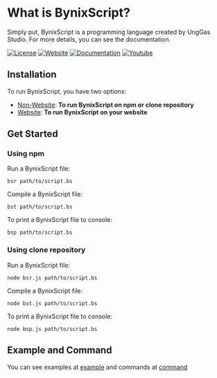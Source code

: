 # What is BynixScript?
Simply put, BynixScript is a programming language created by UngGas Studio. For more details, you can see the documentation.

[![License](https://img.shields.io/badge/license-MIT-green)](LICENSE)
[![Website](https://img.shields.io/badge/official-website-blue)](example.com)
[![Documentation](https://img.shields.io/badge/Documentation-8A2BE2)](page/documentation.md)
[![Youtube](https://img.shileds.io/badge/Youtube-channel-blue)](example.com) 

## Installation
To run BynixScript, you have two options:
- [Non-Website](page/non-website.md): **To run BynixScript on npm or clone repository**
- [Website](page/website.md): **To run BynixScript on your website**
## Get Started
### Using npm
Run a BynixScript file:
```
bsr path/to/script.bs
```
Compile a BynixScript file:
```
bst path/to/script.bs
```
To print a BynixScript file to console:
```
bsp path/to/script.bs
```
### Using clone repository
Run a BynixScript file:
```
node bsr.js path/to/script.bs
```
Compile a BynixScript file:
```
node bst.js path/to/script.bs
```
To print a BynixScript file to console:
```
node bsp.js path/to/script.bs
```
## Example and Command
You can see examples at [example](https://github.com/UngGasStudio/BynixScript/blob/secret/example.md) and commands at [command](https://github.com/UngGasStudio/BynixScript/blob/secret/command.md)
